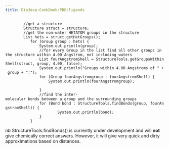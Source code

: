 ```yaml
---
title: BioJava:CookBook:PDB:ligands
---
```


<java>

`        //get a structure`  
`        Structure struct = structure;`  
`        //get the non-water HETATOM groups in the structure`  
`        List`<Group>` hets = struct.getHetGroups();`  
`           for (Group group : hets) {`  
`               System.out.println(group);`  
`               //for every Group in the list find all other groups in the structure within 4.00 Angstrom, not including waters`  
`               List`<Group>` fourAngstromShell = StructureTools.getGroupsWithinShell(struct, group, 4.00, false);`  
`               System.out.println("Groups within 4.00 Angstroms of " + group + ":");`  
`               for (Group fourAngstromgroup : fourAngstromShell) {`  
`                   System.out.println(fourAngstromgroup);`  
`                       `  
`               }`  
`               //find the inter-molecular bonds between a group and the surrounding groups `  
`               for (Bond bond : StructureTools.findBonds(group, fourAngstromShell)) {`  
`                       System.out.println(bond);`  
`               }`  
`           }`

</java>

*nb* StructureTools.findBonds() is currently under development and will
**not** give chemically correct answers. However, it will give very
quick and dirty approximations based on distances.
